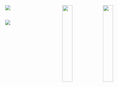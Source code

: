 <div align="center">
<img src="https://i.pinimg.com/originals/5e/dc/fa/5edcfa6036787d38ca2684988ed5088d.png" width="25%" align="right" />
<img src="https://w7.pngwing.com/pngs/470/126/png-transparent-lucy-heartfilia-natsu-dragneel-fairy-tail-manga-anime-fairy-tail-hand-manga-monochrome.png" width="25%" align="right" />
<img src="https://readme-typing-svg.demolab.com?
<br><br>
<pre>
    🏫 Senai "Paulo Antonio Skaf"
    💻 Desenvolvimento de sistemas
    📖 Python • Java • C • HTML • CSS
</pre>
<br><br>
    
[![](https://img.shields.io/badge/linkedin-0a66c2)](https://www.linkedin.com/in/rafaella-hahon-114b35260/)
</div>
